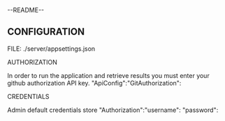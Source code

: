 

--README--




## CONFIGURATION
FILE: ./server/appsettings.json



 AUTHORIZATION
 
In order to run the application and retrieve results
you must enter your github authorization API key.
"ApiConfig":"GitAuthorization":


 CREDENTIALS
 
 
Admin default credentials store
"Authorization":"username": "password":









